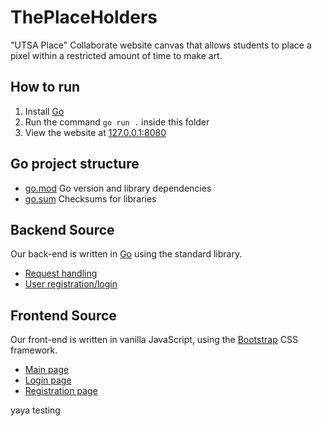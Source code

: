 # ThePlaceHolders
"UTSA Place" Collaborate website canvas that allows students to place a pixel
within a restricted amount of time to make art.

## How to run
1. Install [Go](https://go.dev/dl/)
2. Run the command `go run .` inside this folder
3. View the website at [127.0.0.1:8080](http://127.0.0.1:8080/)

## Go project structure
* [go.mod](go.mod) Go version and library dependencies
* [go.sum](go.sum) Checksums for libraries

## Backend Source
Our back-end is written in [Go](https://go.dev/) using the standard library.
* [Request handling](server.go)
* [User registration/login](users.go)

## Frontend Source
Our front-end is written in vanilla JavaScript, using the [Bootstrap](https://getbootstrap.com/)
CSS framework.
* [Main page](static/index.html)
* [Login page](static/login.html)
* [Registration page](static/register.html)

yaya
testing